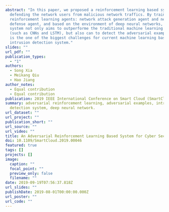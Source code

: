 ```yaml
---
abstract: "In this paper, we proposed a reinforcement learning based system for
  defending the network users from malicious network traffics. By training two
  reinforcement learning agents: network attack generation agent and network
  defense agent, and based on the environment of deep neural networks, this
  system not only aims to outperforme the traditional machine learning algorithm
  (such as CNNs and LSTM), but also can to detect the adversarial example, which
  is the one of the biggest challenges for current machine learning based
  intrusion detection system."
slides: ""
url_pdf: ""
publication_types:
  - "1"
authors:
  - Song Xia
  - Meikang Qiu
  - Hao Jiang
author_notes:
  - Equal contribution
  - Equal contribution
publication: 2019 IEEE International Conference on Smart Cloud (SmartCloud)
summary: adversarial reinforcement learning, adversarial examples, intrusion
  detection system, deep neural network.
url_dataset: ""
url_project: ""
publication_short: ""
url_source: ""
url_video: ""
title: An Adversarial Reinforcement Learning Based System for Cyber Security
doi: 10.1109/SmartCloud.2019.00046
featured: true
tags: []
projects: []
image:
  caption: ""
  focal_point: ""
  preview_only: false
  filename: ""
date: 2019-09-19T07:56:37.818Z
url_slides: ""
publishDate: 2019-08-01T00:00:00.000Z
url_poster: ""
url_code: ""
---
```

